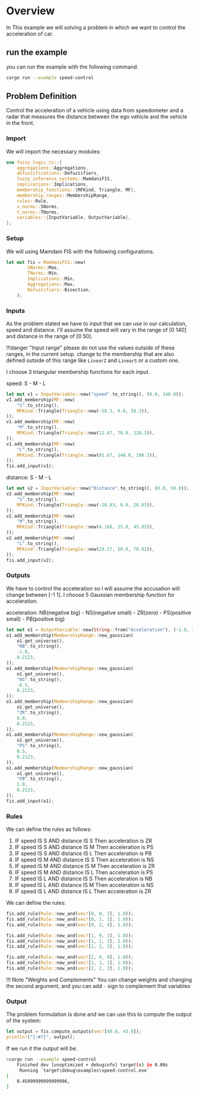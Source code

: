 # Overview

In This example we will solving a problem in which we want to control the acceleration of car.

## run the example

you can run the example with the following command.

```bash
cargo run --example speed-control
```

## Problem Definition

Control the acceleration of a vehicle using data from speedometer and a radar that measures the distance between the ego vehicle and the vehicle in the front.

### Import

We will import the necessary modules:

```rust
use fuzzy_logic_rs::{
    aggregations::Aggregations,
    defuzzifications::Defuzzifiers,
    fuzzy_inference_systems::MamdaniFIS,
    implications::Implications,
    membership_functions::{MFKind, Triangle, MF},
    membership_ranges::MembershipRange,
    rules::Rule,
    s_norms::SNorms,
    t_norms::TNorms,
    variables::{InputVariable, OutputVariable},
};
```

### Setup

We will using Mamdani FIS with the following configurations.

```rust
let mut fis = MamdaniFIS::new(
        SNorms::Max,
        TNorms::Min,
        Implications::Min,
        Aggregations::Max,
        Defuzzifiers::Bisection,
    );
```

### Inputs

As the problem stated we have to input that we can use in our calculation, speed and distance.
I'll assume the speed will vary in the range of [0 140] and distance in the range of [0 50].

!!!danger "Input range"
    please do not use the values outside of these ranges, in the current setup. change to the membership that are also defined outside of this range like `LinearZ` and `LinearS` or a custom one.

I choose 3 triangular membership functions for each input.

speed: S - M - L

```rust
let mut v1 = InputVariable::new("speed".to_string(), (0.0, 140.0));
v1.add_membership(MF::new(
    "S".to_string(),
    MFKind::Triangle(Triangle::new(-58.3, 0.0, 58.3)),
));
v1.add_membership(MF::new(
    "M".to_string(),
    MFKind::Triangle(Triangle::new(11.67, 70.0, 128.3)),
));
v1.add_membership(MF::new(
    "L".to_string(),
    MFKind::Triangle(Triangle::new(81.67, 140.0, 198.3)),
));
fis.add_input(v1);
```

distance: S - M - L

```rust
let mut v2 = InputVariable::new("Distance".to_string(), (0.0, 50.0));
v2.add_membership(MF::new(
    "S".to_string(),
    MFKind::Triangle(Triangle::new(-20.83, 0.0, 20.83)),
));
v2.add_membership(MF::new(
    "M".to_string(),
    MFKind::Triangle(Triangle::new(4.168, 25.0, 45.82)),
));
v2.add_membership(MF::new(
    "L".to_string(),
    MFKind::Triangle(Triangle::new(29.17, 50.0, 70.82)),
));
fis.add_input(v2);
```

### Outputs

We have to control the acceleration so I will assume the accusation will change between [-1 1]. I choose 5 Gaussian membership function for acceleration.

acceleration: NB(negative big) - NS(negative small) - ZR(zero) - PS(positive small) - PB(positive big)

```rust
let mut o1 = OutputVariable::new(String::from("Acceleration"), (-1.0, 1.0), 100);
o1.add_membership(MembershipRange::new_gaussian(
    o1.get_universe(),
    "NB".to_string(),
    -1.0,
    0.2123,
));
o1.add_membership(MembershipRange::new_gaussian(
    o1.get_universe(),
    "NS".to_string(),
    -0.5,
    0.2123,
));
o1.add_membership(MembershipRange::new_gaussian(
    o1.get_universe(),
    "ZR".to_string(),
    0.0,
    0.2123,
));
o1.add_membership(MembershipRange::new_gaussian(
    o1.get_universe(),
    "PS".to_string(),
    0.5,
    0.2123,
));
o1.add_membership(MembershipRange::new_gaussian(
    o1.get_universe(),
    "PB".to_string(),
    1.0,
    0.2123,
));
fis.add_input(o1);
```

### Rules

We can define the rules as follows:

1. IF speed IS S AND distance IS S Then acceleration is ZR
2. IF speed IS S AND distance IS M Then acceleration is PS
3. IF speed IS S AND distance IS L Then acceleration is PB
4. IF speed IS M AND distance IS S Then acceleration is NS
5. IF speed IS M AND distance IS M Then acceleration is ZR
6. IF speed IS M AND distance IS L Then acceleration is PS
7. IF speed IS L AND distance IS S Then acceleration is NB
8. IF speed IS L AND distance IS M Then acceleration is NS
9. IF speed IS L AND distance IS L Then acceleration is ZR

We can define the rules:

```rust
fis.add_rule(Rule::new_and(vec![0, 0, 2], 1.0));
fis.add_rule(Rule::new_and(vec![0, 1, 3], 1.0));
fis.add_rule(Rule::new_and(vec![0, 2, 4], 1.0));

fis.add_rule(Rule::new_and(vec![1, 0, 1], 1.0));
fis.add_rule(Rule::new_and(vec![1, 1, 2], 1.0));
fis.add_rule(Rule::new_and(vec![1, 2, 3], 1.0));

fis.add_rule(Rule::new_and(vec![2, 0, 0], 1.0));
fis.add_rule(Rule::new_and(vec![2, 1, 1], 1.0));
fis.add_rule(Rule::new_and(vec![2, 2, 2], 1.0));
```

!!! Note "Weights and Complements"
    You can change weights and changing the second argument, and you can add `-` sign to complement that variables

### Output

The problem formulation is done and we can use this to compute the output of the system:

```rust
let output = fis.compute_outputs(vec![40.0, 43.0]);
println!("{:#?}", output);
```

If we run it the output will be:

```bash
>cargo run --example speed-control 
    Finished dev [unoptimized + debuginfo] target(s) in 0.00s
     Running `target\debug\examples\speed-control.exe`
[
    0.45999999999999996,
]
```
